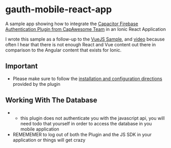 # gauth-mobile-react-app

A sample app showing how to integrate the [ Capacitor Firebase Authentication Plugin from CapAwesome Team](https://github.com/capawesome-team/capacitor-firebase) in an Ionic React Application

I wrote this sample as a follow-up to the [VueJS Sample](https://github.com/aaronksaunders/mobile-gauth), and [video](https://youtu.be/64N1dIjljZo) because often I hear that there is not enough React and Vue content out there in comparison to the Angular content that exists for Ionic.


## Important
- Please make sure to follow the [installation and configuration directions](https://github.com/capawesome-team/capacitor-firebase/tree/main/packages/authentication) provided by the plugin

## Working With The Database
- - this plugin does not authenticate you with the javascript api, you will need todo that yourself in order to access the database in you mobile application
- REMEMEMER to log out of both the Plugin and the JS SDK in your application or things will get crazy
